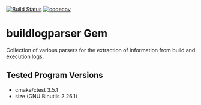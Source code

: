 [![Build Status](https://travis-ci.org/niosHD/buildlogparser.svg?branch=develop)](https://travis-ci.org/niosHD/buildlogparser)
[![codecov](https://codecov.io/gh/niosHD/buildlogparser/branch/develop/graph/badge.svg)](https://codecov.io/gh/niosHD/buildlogparser)

# buildlogparser Gem

Collection of various parsers for the extraction of information from build and execution logs.

## Tested Program Versions 

* cmake/ctest 3.5.1
* size (GNU Binutils 2.26.1)
